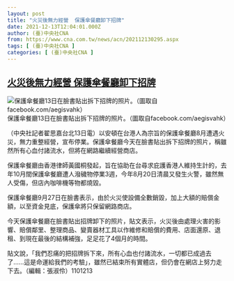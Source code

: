 ```yaml
---
layout: post
title: "火災後無力經營  保護傘餐廳卸下招牌"
date: 2021-12-13T12:04:01.000Z
author: (臺)中央社CNA
from: https://www.cna.com.tw/news/acn/202112130295.aspx
tags: [ (臺)中央社CNA ]
categories: [ (臺)中央社CNA ]
---
```

<!--1639397041000-->
[火災後無力經營  保護傘餐廳卸下招牌](https://www.cna.com.tw/news/acn/202112130295.aspx)
------

<div>
<div><div><div style="--aspect-ratio:1440/1078;"><picture><source media="(max-width: 414px)" data-srcset="https://imgcdn.cna.com.tw/www/WebPhotos/800/20211213/1440x1078_423126712667.jpg"><source media="(min-width: 413px)" data-srcset="https://imgcdn.cna.com.tw/www/WebPhotos/1024/20211213/1440x1078_423126712667.jpg"><img data-src="https://imgcdn.cna.com.tw/www/WebPhotos/800/20211213/1440x1078_423126712667.jpg" alt="保護傘餐廳13日在臉書貼出拆下招牌的照片。（圖取自facebook.com/aegisvahk）" data-srcset="https://imgcdn.cna.com.tw/www/WebPhotos/800/20211213/1440x1078_423126712667.jpg 414w, https://imgcdn.cna.com.tw/www/WebPhotos/1024/20211213/1440x1078_423126712667.jpg 1024w"></picture></div><div>保護傘餐廳13日在臉書貼出拆下招牌的照片。（圖取自facebook.com/aegisvahk）</div></div></div><div></div><div><p>（中央社記者翟思嘉台北13日電）以安頓在台港人為宗旨的保護傘餐廳8月遭遇火災，無力重整經營，宣布停業。保護傘餐廳今天在臉書貼出拆下招牌的照片，稱雖然所有心血付諸流水，但將在網路繼續經營商店。</p><p>保護傘餐廳由香港律師黃國桐發起，旨在協助在台尋求庇護香港人維持生計的，去年10月間保護傘餐廳遭人潑穢物停業3週，今年8月20日清晨又發生火警，雖然無人受傷，但店內咖啡機等物都燒毀。</p><p>保護傘餐廳9月27日在臉書表示，由於火災使設備全數銷毀，加上大額的賠償金額，以至資金見底，保護傘將只保留網路商店。</p><p>今天保護傘餐廳在臉書貼出招牌卸下的照片，貼文表示，火災後由處理火害的影響、賠償鄰里、整理商品、變賣器材工具以作維修和賠償的費用、店面還原、退租、到現在最後的結構補強，足足花了4個月的時間。</p><p>貼文說，「我們忍痛的把招牌拆下來，所有心血也付諸流水，一切都已成過去了……這是命運給我們的考驗」，雖然已結束所有實體店，但仍會在網店上努力走下去。（編輯：張淑伶）1101213</p><div class='media'>                                <div class='facebookMedia'>                                    <div class='fb-post' data-href='https://www.facebook.com/aegisvahk/posts/448569533379832' data-lazy='true'></div>                                </div>                            </div><div class='media'>                                <div class='facebookMedia'>                                    <div class='fb-post' data-href='https://www.facebook.com/aegisvahk/photos/pcb.448569533379832/448557536714365/' data-lazy='true'></div>                                </div>                            </div></div>
</div>
